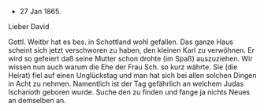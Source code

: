 + 27 Jan 1865.

Lieber David

Gottl. Weitbr hat es bes. in Schottland wohl gefallen. Das ganze Haus scheint sich jetzt verschworen zu haben, den kleinen Karl zu verwöhnen. Er wird so gefeiert daß seine Mutter schon drohte (im Spaß) auszuziehen. 
Wir wissen nun auch warum die Ehe der Frau Sch. so kurz währte. Sie (die Heirat) fiel auf einen Unglückstag und man hat sich bei allen solchen Dingen in Acht zu nehmen. Namentlich ist der Tag gefährlich an welchem Judas Ischarioth geboren wurde. Suche den zu finden und fange ja nichts Neues an demselben an.

